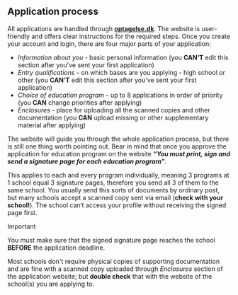 ## Application process

All applications are handled through [**optagelse.dk**](http://www.optagelse.dk/admission/index.html). The website is user-friendly and offers clear instructions for the required steps. Once you create your account and login, there are four major parts of your application:

- *Information about you* - basic personal information (you **CAN‘T** edit this section after you've sent your first application)
- *Entry qualifications* - on which bases are you applying - high school or other (you **CAN‘T** edit this section after you've sent your first application)
- *Choice of education program* - up to 8 applications in order of priority (you **CAN** change priorities after applying)
- *Enclosures* - place for uploading all the scanned copies and other documentation (you **CAN** upload missing or other supplementary material after applying)

The website will guide you through the whole application process, but there is still one thing worth pointing out. Bear in mind that once you approve the application for education program on the website ***“You must print, sign and send a signature page for each education program”***.

This applies to each and every program individually, meaning 3 programs at 1 school equal 3 signature pages, therefore you send all 3 of them to the same school. You usually send this sorts of documents by ordinary post, but many schools accept a scanned copy sent via email (**check with your school!**). The school can‘t access your profile without receiving the signed page first.

<div class="box important">
<div class="box-title"><i class="icon-important"></i>Important</div>
<p>You must make sure that the signed signature page reaches the school <b>BEFORE</b> the application deadline.</p>
</div>

Most schools don't require physical copies of supporting documentation and are fine with a scanned copy uploaded through *Enclosures* section of the application website; but **double check** that with the website of the school(s) you are applying to.
